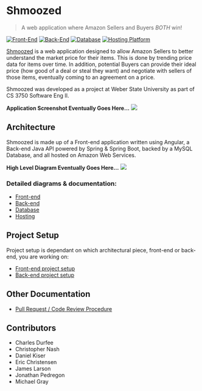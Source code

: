 # Shmoozed
> A web application where Amazon Sellers and Buyers _BOTH_ win!

[![Front-End][front-end-image]](https://angular.io/)
[![Back-End][backend-end-image]](https://spring.io/)
[![Database][database-image]](https://www.mysql.com/)
[![Hosting Platform][hosting-platform-image]](https://aws.amazon.com/)

[Shmoozed](http://www.shmoozed.com) is a web application designed to allow Amazon Sellers to better understand the market price for their items. This is done by trending price data for items over time. In addition, potential Buyers can provide their ideal price (how good of a deal or steal they want) and negotiate with sellers of those items, eventually coming to an agreement on a price.

Shmoozed was developed as a project at Weber State University as part of CS 3750 Software Eng II.

**Application Screenshot Eventually Goes Here...**
![](screenshot.png)

## Architecture

Shmoozed is made up of a Front-end application written using Angular, a Back-end Java API powered by Spring & Spring Boot, backed by a MySQL Database, and all hosted on Amazon Web Services.

**High Level Diagram Eventually Goes Here...**
![](high-level-arch.png)

### Detailed diagrams & documentation:
* [Front-end](/BackEnd/README.md#architecture)
* [Back-end](/FrontEnd/README.md#architecture)
* [Database](/BackEnd/README.md#architecture)
* [Hosting](/Docs/Hosting.md#architecture)

## Project Setup

Project setup is dependant on which architectural piece, front-end or back-end, you are working on:

* [Front-end project setup](/FrontEnd/README.md#development-setup)
* [Back-end project setup](/BackEnd/README.md#development-setup)

## Other Documentation

* [Pull Request / Code Review Procedure](/Docs/Contributing.md)

## Contributors

* Charles Durfee
* Christopher Nash
* Daniel Kiser
* Eric Christensen
* James Larson
* Jonathan Pedregon
* Michael Gray


<!-- Markdown Image Definitions -->
[front-end-image]: https://img.shields.io/badge/Front--end-Angular-blue.svg 
[backend-end-image]: https://img.shields.io/badge/Back--end-Java%20%26%20Spring%20Boot-brightgreen.svg
[database-image]: https://img.shields.io/badge/Database-MySQL-orange.svg
[hosting-platform-image]: https://img.shields.io/badge/Hosting--Platform-AWS-yellow.svg
